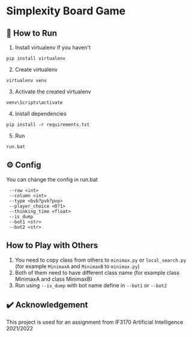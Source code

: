 # Simplexity Board Game

## 📖  How to Run

1. Install virtualenv if you haven't
```
pip install virtualenv
```
2. Create virtualenv
```
virtualenv venv
```

3. Activate the created virtualenv
```
venv\Scripts\activate
```

4. Install dependencies
```
pip install -r requirements.txt
```

5. Run
```
run.bat
```

## ⚙️ Config
You can change the config in run.bat
```
 --row <int>
 --column <int>
 --type <bvb?pvb?pvp>
 --player_choice <0?1>
 --thinking_time <float>
 --is_dump
 --bot1 <str>
 --bot2 <str>
```

## How to Play with Others
1. You need to copy class from others to ```minimax.py``` or ```local_search.py``` (for example ```MinimaxA``` and ```MinimaxB``` to ```minimax.py```)
2. Both of them need to have different class name (for example class MinimaxA and class MinimaxB)
3. Run using ```--is_dump``` with bot name define in ```--bot1``` or ```--bot2```


## ✔️ Acknowledgement
This project is used for an assignment from IF3170 Artificial Intelligence 2021/2022